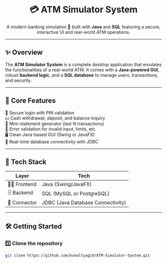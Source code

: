 <h1 align="center">💳 ATM Simulator System</h1>
<p align="center">
  A modern banking simulation 💼 built with <b>Java</b> and <b>SQL</b> featuring a secure, interactive UI and real-world ATM operations.
</p>

---

## ✨ Overview

The **ATM Simulator System** is a complete desktop application that emulates the functionalities of a real-world ATM. It comes with a **Java-powered GUI**, robust **backend logic**, and a **SQL database** to manage users, transactions, and security.

---

## 🚀 Core Features

🔐 Secure login with PIN validation  
💵 Cash withdrawal, deposit, and balance inquiry  
🧾 Mini-statement generator (last N transactions)  
🧠 Error validation for invalid input, limits, etc.  
🖥️ Clean Java-based GUI (Swing or JavaFX)  
🔗 Real-time database connectivity with JDBC  

---

## 🧱 Tech Stack

| Layer        | Tech           |
|--------------|----------------|
| 👨‍💻 Frontend | Java (Swing/JavaFX) |
| 🗄️ Backend   | SQL (MySQL or PostgreSQL) |
| 🔌 Connector | JDBC (Java Database Connectivity) |

---

## 🛠️ Getting Started

### 1️⃣ Clone the repository

```bash
git clone https://github.com/kunaltyagi9/ATM-Simulator-System.git
